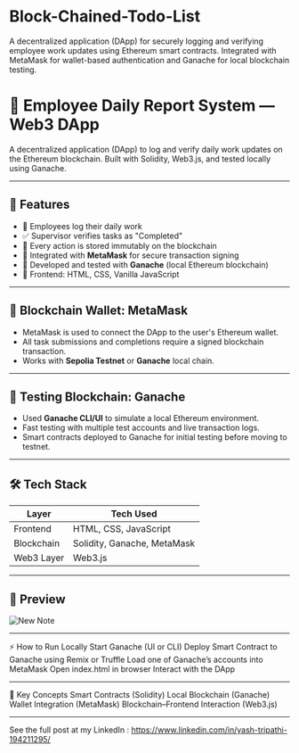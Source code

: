 # Block-Chained-Todo-List
A decentralized application (DApp) for securely logging and verifying employee work updates using Ethereum smart contracts. Integrated with MetaMask for wallet-based authentication and Ganache for local blockchain testing.

# 🧾 Employee Daily Report System — Web3 DApp

A decentralized application (DApp) to log and verify daily work updates on the Ethereum blockchain. Built with Solidity, Web3.js, and tested locally using Ganache.

---

## 🚀 Features

- 📝 Employees log their daily work
- ✅ Supervisor verifies tasks as "Completed"
- 🔐 Every action is stored immutably on the blockchain
- 🔗 Integrated with **MetaMask** for secure transaction signing
- 🧪 Developed and tested with **Ganache** (local Ethereum blockchain)
- 🎨 Frontend: HTML, CSS, Vanilla JavaScript

---

## 🔐 Blockchain Wallet: MetaMask

- MetaMask is used to connect the DApp to the user's Ethereum wallet.
- All task submissions and completions require a signed blockchain transaction.
- Works with **Sepolia Testnet** or **Ganache** local chain.

---

## 🧪 Testing Blockchain: Ganache

- Used **Ganache CLI/UI** to simulate a local Ethereum environment.
- Fast testing with multiple test accounts and live transaction logs.
- Smart contracts deployed to Ganache for initial testing before moving to testnet.

---

## 🛠️ Tech Stack

| Layer       | Tech Used                    |
|-------------|------------------------------|
| Frontend    | HTML, CSS, JavaScript        |
| Blockchain  | Solidity, Ganache, MetaMask  |
| Web3 Layer  | Web3.js                      |

---

## 📸 Preview

![New Note](https://github.com/user-attachments/assets/441474f9-cc70-411c-b690-407db1a03bc8)


---

⚡ How to Run Locally
Start Ganache (UI or CLI)
Deploy Smart Contract to Ganache using Remix or Truffle
Load one of Ganache’s accounts into MetaMask
Open index.html in browser
Interact with the DApp

---

🧠 Key Concepts
Smart Contracts (Solidity)
Local Blockchain (Ganache)
Wallet Integration (MetaMask)
Blockchain–Frontend Interaction (Web3.js)

---

See the full post at my LinkedIn :  https://www.linkedin.com/in/yash-tripathi-194211295/
